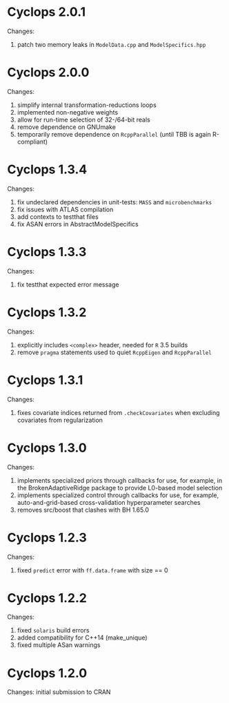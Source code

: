 Cyclops 2.0.1
=============

Changes: 

1. patch two memory leaks in `ModelData.cpp` and `ModelSpecifics.hpp`

Cyclops 2.0.0
=============

Changes: 

1. simplify internal transformation-reductions loops
2. implemented non-negative weights
3. allow for run-time selection of 32-/64-bit reals
4. remove dependence on GNUmake
5. temporarily remove dependence on `RcppParallel` (until TBB is again R-compliant)

Cyclops 1.3.4
=============

Changes:

1. fix undeclared dependencies in unit-tests: `MASS` and `microbenchmarks`
2. fix issues with ATLAS compilation
3. add contexts to testthat files
4. fix ASAN errors in AbstractModelSpecifics

Cyclops 1.3.3
=============

Changes: 

1. fix testthat expected error message

Cyclops 1.3.2
=============

Changes: 

1. explicitly includes `<complex>` header, needed for `R` 3.5 builds
2. remove `pragma` statements used to quiet `RcppEigen` and `RcppParallel`

Cyclops 1.3.1
=============

Changes: 

1. fixes covariate indices returned from `.checkCovariates` when excluding covariates from regularization

Cyclops 1.3.0
=============

Changes: 

1. implements specialized priors through callbacks for use, for example, in the BrokenAdaptiveRidge package to provide L0-based model selection
2. implements specialized control through callbacks for use, for example, auto-and-grid-based cross-validation hyperparameter searches
3. removes src/boost that clashes with BH 1.65.0

Cyclops 1.2.3
=============

Changes: 

1. fixed `predict` error with `ff.data.frame` with size == 0

Cyclops 1.2.2
=============

Changes: 

1. fixed `solaris` build errors
2. added compatibility for C++14 (make_unique)
3. fixed multiple ASan warnings

Cyclops 1.2.0
=============

Changes: initial submission to CRAN
